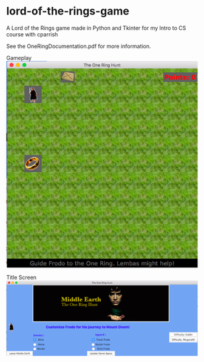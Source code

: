 # lord-of-the-rings-game
A Lord of the Rings game made in Python and Tkinter for my Intro to CS course with cparrish

See the OneRingDocumentation.pdf for more information.

Gameplay 
![alt tag](https://raw.githubusercontent.com/sfrankian/lord-of-the-rings-game/master/gameplay.png)

Title Screen
![alt tag](https://raw.githubusercontent.com/sfrankian/lord-of-the-rings-game/master/title_screen.png)
